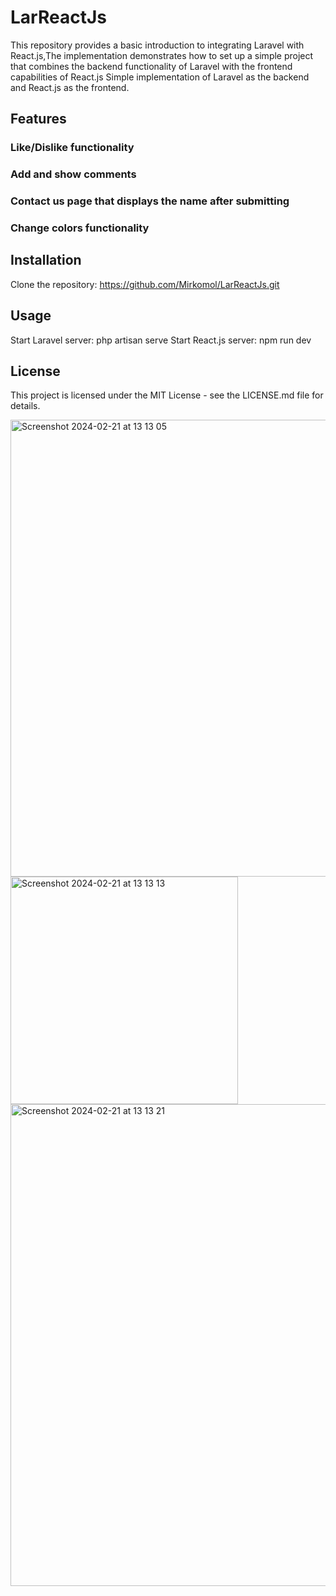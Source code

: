 # LarReactJs
This repository provides a basic introduction to integrating Laravel with React.js,The implementation demonstrates how to set up a simple project that combines the backend functionality of Laravel with the frontend capabilities of React.js
Simple implementation of Laravel as the backend and React.js as the frontend.

## Features
### Like/Dislike functionality
### Add and show comments
### Contact us page that displays the name after submitting
### Change colors functionality

## Installation
Clone the repository:  https://github.com/Mirkomol/LarReactJs.git

## Usage
Start Laravel server: php artisan serve
Start React.js server: npm run dev


## License
This project is licensed under the MIT License - see the LICENSE.md file for details.

<img width="731" alt="Screenshot 2024-02-21 at 13 13 05" src="https://github.com/Mirkomol/LarReactJs/assets/62810906/b9be8b6e-de9b-4ac9-bb52-a9ede8900401">
<img width="364" alt="Screenshot 2024-02-21 at 13 13 13" src="https://github.com/Mirkomol/LarReactJs/assets/62810906/51dbd2fe-0a24-4008-8609-5c67cf5beffc">
<img width="771" alt="Screenshot 2024-02-21 at 13 13 21" src="https://github.com/Mirkomol/LarReactJs/assets/62810906/68d223d6-c780-41aa-a2de-1ae30da31af3">
